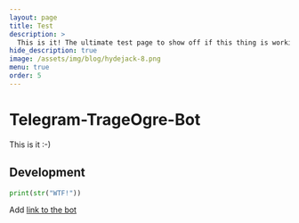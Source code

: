 ```yaml
---
layout: page
title: Test
description: >
  This is it! The ultimate test page to show off if this thing is working! :-)
hide_description: true
image: /assets/img/blog/hydejack-8.png
menu: true
order: 5
---
```


# Telegram-TrageOgre-Bot

This is it :-)

## Development
```python
print(str("WTF!"))
```

Add [link to the bot](https://t.me/trade_ogre_bot?start)
